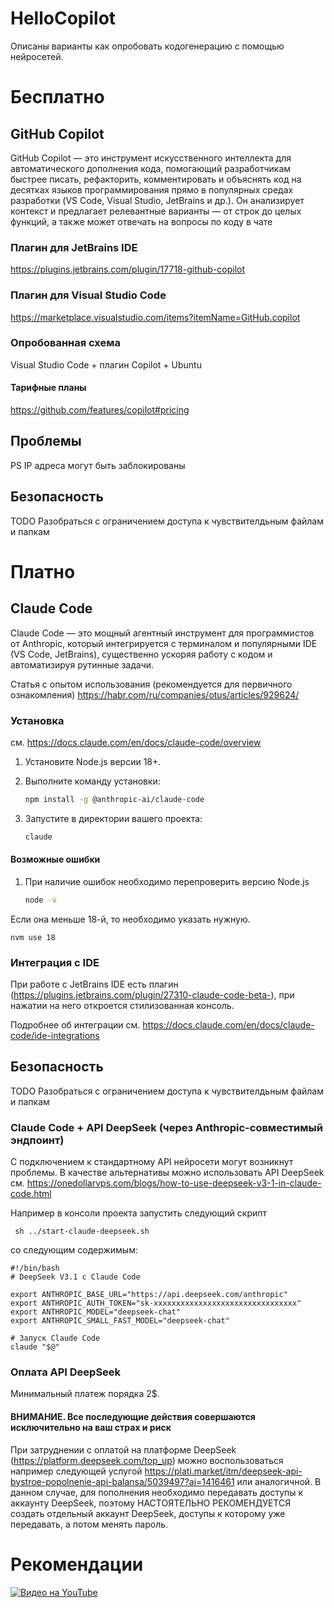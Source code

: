 # HelloCopilot
Описаны варианты как опробовать кодогенерацию с помощью нейросетей.

# Бесплатно

## GitHub Copilot

GitHub Copilot — это инструмент искусственного интеллекта для автоматического дополнения кода, помогающий разработчикам быстрее писать, рефакторить, комментировать и объяснять код на десятках языков программирования прямо в популярных средах разработки (VS Code, Visual Studio, JetBrains и др.). Он анализирует контекст и предлагает релевантные варианты — от строк до целых функций, а также может отвечать на вопросы по коду в чате

### Плагин для JetBrains IDE
https://plugins.jetbrains.com/plugin/17718-github-copilot


### Плагин для Visual Studio Code 
https://marketplace.visualstudio.com/items?itemName=GitHub.copilot

### Опробованная схема
Visual Studio Code + плагин Copilot + Ubuntu

#### Тарифные планы
https://github.com/features/copilot#pricing

## Проблемы
PS IP адреса могут быть заблокированы

## Безопасность
TODO Разобраться с ограничением доступа к чувствителдьным файлам и папкам

# Платно

## Claude Code
Claude Code — это мощный агентный инструмент для программистов от Anthropic, который интегрируется с терминалом и популярными IDE (VS Code, JetBrains), существенно ускоряя работу с кодом и автоматизируя рутинные задачи.

Статья с опытом использования (рекомендуется для первичного ознакомления)
https://habr.com/ru/companies/otus/articles/929624/

### Установка

см. https://docs.claude.com/en/docs/claude-code/overview

1. Установите Node.js версии 18+.

2. Выполните команду установки:

   ```bash
   npm install -g @anthropic-ai/claude-code
   ```

3. Запустите в директории вашего проекта:

    ```bash
    claude
    ```
#### Возможные ошибки
1. При наличие ошибок необходимо перепроверить версию Node.js
    ```bash
    node -v
    ```
Если она меньше 18-й, то необходимо указать нужную.


    nvm use 18


### Интеграция с IDE
При работе с JetBrains IDE есть плагин (https://plugins.jetbrains.com/plugin/27310-claude-code-beta-), при нажатии на него откроется стилизованная консоль.

Подробнее об интеграции см. https://docs.claude.com/en/docs/claude-code/ide-integrations

## Безопасность
TODO Разобраться с ограничением доступа к чувствителдьным файлам и папкам


### Claude Code + API DeepSeek (через Anthropic-совместимый эндпоинт)
С подключением к стандартному API нейросети могут возникнут проблемы.
В качестве альтернативы можно использовать API DeepSeek
см. https://onedollarvps.com/blogs/how-to-use-deepseek-v3-1-in-claude-code.html

Например в консоли проекта запустить следующий скрипт

     sh ../start-claude-deepseek.sh

со следующим содержимым:

    #!/bin/bash
    # DeepSeek V3.1 с Claude Code
    
    export ANTHROPIC_BASE_URL="https://api.deepseek.com/anthropic"
    export ANTHROPIC_AUTH_TOKEN="sk-xxxxxxxxxxxxxxxxxxxxxxxxxxxxxxxx"
    export ANTHROPIC_MODEL="deepseek-chat"
    export ANTHROPIC_SMALL_FAST_MODEL="deepseek-chat"
    
    # Запуск Claude Code
    claude "$@"

### Оплата API DeepSeek
Минимальный платеж порядка 2$.
#### ВНИМАНИЕ. Все последующие действия совершаются исключительно на ваш страх и риск

При затруднении с оплатой на платформе DeepSeek (https://platform.deepseek.com/top_up) можно воспользоваться например 
следующей услугой https://plati.market/itm/deepseek-api-bystroe-popolnenie-api-balansa/5039497?ai=1416461 или аналогичной.
В данном случае, для пополнения необходимо передавать доступы к аккаунту DeepSeek, поэтому НАСТОЯТЕЛЬНО РЕКОМЕНДУЕТСЯ создать отдельный 
аккаунт DeepSeek, доступы к которому уже передавать, а потом менять пароль.

# Рекомендации 
[![Видео на YouTube](https://img.youtube.com/vi/8tVAeYASYT0/0.jpg)](https://youtu.be/8tVAeYASYT0)
